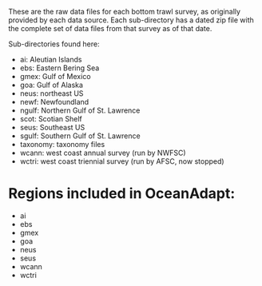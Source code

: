 These are the raw data files for each bottom trawl survey, as originally provided by each data source. Each sub-directory has a dated zip file with the complete set of data files from that survey as of that date.

Sub-directories found here:
* ai: Aleutian Islands  
* ebs: Eastern Bering Sea  
* gmex: Gulf of Mexico  
* goa: Gulf of Alaska  
* neus: northeast US  
* newf: Newfoundland  
* ngulf: Northern Gulf of St. Lawrence  
* scot: Scotian Shelf  
* seus: Southeast US  
* sgulf: Southern Gulf of St. Lawrence  
* taxonomy: taxonomy files  
* wcann: west coast annual survey (run by NWFSC)  
* wctri: west coast triennial survey (run by AFSC, now stopped)  

# Regions included in OceanAdapt:
* ai
* ebs
* gmex
* goa
* neus
* seus
* wcann
* wctri

